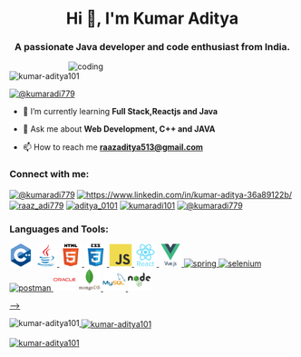 <h1 align="center">Hi 👋, I'm Kumar Aditya</h1>
<h3 align="center">A passionate Java developer and code enthusiast from India.</h3>
<img align="right" width=400 alt="coding" src="https://miro.medium.com/v2/resize:fit:1400/0*N900TjatMY3Hrxt1">

<p align="left"> <img src="https://komarev.com/ghpvc/?username=kumar-aditya101&label=Profile%20views&color=0e75b6&style=flat" alt="kumar-aditya101" /> </p>

<p align="left"> <a href="https://twitter.com/@kumaradi779" target="blank"><img src="https://img.shields.io/twitter/follow/@kumaradi779?logo=twitter&style=for-the-badge" alt="@kumaradi779" /></a> </p>

- 🌱 I’m currently learning **Full Stack,Reactjs and Java**

- 💬 Ask me about **Web Development, C++ and JAVA**

- 📫 How to reach me **raazaditya513@gmail.com**

<h3 align="left">Connect with me:</h3>
<p align="left">
<a href="https://twitter.com/@kumaradi779" target="blank"><img align="center" src="https://raw.githubusercontent.com/rahuldkjain/github-profile-readme-generator/master/src/images/icons/Social/twitter.svg" alt="@kumaradi779" height="30" width="40" /></a>
<a href="https://linkedin.com/in/kumar-aditya-36a89122b/" target="blank"><img align="center" src="https://raw.githubusercontent.com/rahuldkjain/github-profile-readme-generator/master/src/images/icons/Social/linked-in-alt.svg" alt="https://www.linkedin.com/in/kumar-aditya-36a89122b/" height="30" width="40" /></a>
<a href="https://instagram.com/raaz_adi779" target="blank"><img align="center" src="https://raw.githubusercontent.com/rahuldkjain/github-profile-readme-generator/master/src/images/icons/Social/instagram.svg" alt="raaz_adi779" height="30" width="40" /></a>
<a href="https://www.codechef.com/users/aditya_0101" target="blank"><img align="center" src="https://cdn.jsdelivr.net/npm/simple-icons@3.1.0/icons/codechef.svg" alt="aditya_0101" height="30" width="40" /></a>
<a href="https://www.leetcode.com/kumaradi101" target="blank"><img align="center" src="https://raw.githubusercontent.com/rahuldkjain/github-profile-readme-generator/master/src/images/icons/Social/leet-code.svg" alt="kumaradi101" height="30" width="40" /></a>
<a href="https://www.hackerearth.com/@raazaditya513" target="blank"><img align="center" src="https://raw.githubusercontent.com/rahuldkjain/github-profile-readme-generator/master/src/images/icons/Social/hackerearth.svg" alt="@kumaradi779" height="30" width="40" /></a>
</p>

<h3 align="left">Languages and Tools:</h3>
<p align="left"> 
<!--   <a href="https://www.cprogramming.com/" target="_blank" rel="noreferrer"> <img src="https://raw.githubusercontent.com/devicons/devicon/master/icons/c/c-original.svg" alt="c" width="40" height="40"/> </a> <a href="https://www.w3schools.com/cpp/" target="_blank" rel="noreferrer">  -->
    <img src="https://raw.githubusercontent.com/devicons/devicon/master/icons/cplusplus/cplusplus-original.svg" alt="cplusplus" width="40" height="40"/> </a> <a href="https://www.w3schools.com/css/" target="_blank" rel="noreferrer"> 
      <img src="https://raw.githubusercontent.com/devicons/devicon/master/icons/java/java-original.svg" alt="java" width="40" height="40"/> </a> <a href="https://developer.mozilla.org/en-US/docs/Web/JavaScript" target="_blank" rel="noreferrer">
        <img src="https://raw.githubusercontent.com/devicons/devicon/master/icons/html5/html5-original-wordmark.svg" alt="html5" width="40" height="40"/> </a> <a href="https://www.java.com" target="_blank" rel="noreferrer">
      <img src="https://raw.githubusercontent.com/devicons/devicon/master/icons/css3/css3-original-wordmark.svg" alt="css3" width="40" height="40"/> </a> <a href="https://www.w3.org/html/" target="_blank" rel="noreferrer"> 
         <img src="https://raw.githubusercontent.com/devicons/devicon/master/icons/javascript/javascript-original.svg" alt="javascript" width="40" height="40"/> </a> 
         <a href="https://reactjs.org/" target="_blank" rel="noreferrer"> <img src="https://raw.githubusercontent.com/devicons/devicon/master/icons/react/react-original-wordmark.svg" alt="react" width="40" height="40"/> </a>
         <a href="https://vuejs.org/" target="_blank" rel="noreferrer"> <img src="https://raw.githubusercontent.com/devicons/devicon/master/icons/vuejs/vuejs-original-wordmark.svg" alt="vuejs" width="40" height="40"/> </a>
         <a href="https://spring.io/" target="_blank" rel="noreferrer"> <img src="https://www.vectorlogo.zone/logos/springio/springio-icon.svg" alt="spring" width="40" height="40"/> </a>
          <a href="https://www.selenium.dev" target="_blank" rel="noreferrer"> <img src="https://raw.githubusercontent.com/detain/svg-logos/780f25886640cef088af994181646db2f6b1a3f8/svg/selenium-logo.svg" alt="selenium" width="40" height="40"/> </a> 
         <a href="https://postman.com" target="_blank" rel="noreferrer"> <img src="https://www.vectorlogo.zone/logos/getpostman/getpostman-icon.svg" alt="postman" width="40" height="40"/> </a>
         <img src="https://raw.githubusercontent.com/devicons/devicon/master/icons/oracle/oracle-original.svg" alt="oracle" width="40" height="40"/> </a> 
         <a href="https://www.mongodb.com/" target="_blank" rel="noreferrer"> <img src="https://raw.githubusercontent.com/devicons/devicon/master/icons/mongodb/mongodb-original-wordmark.svg" alt="mongodb" width="40" height="40"/> </a> <a href="https://www.mysql.com/" target="_blank" rel="noreferrer"> <img src="https://raw.githubusercontent.com/devicons/devicon/master/icons/mysql/mysql-original-wordmark.svg" alt="mysql" width="40" height="40"/> </a> <a href="https://nodejs.org" target="_blank" rel="noreferrer"> <img src="https://raw.githubusercontent.com/devicons/devicon/master/icons/nodejs/nodejs-original-wordmark.svg" alt="nodejs" width="40" height="40"/> </a> <a href="https://www.oracle.com/" target="_blank" rel="noreferrer"></p> -->

<p><img align="left" src="https://github-readme-stats.vercel.app/api/top-langs?username=kumar-aditya101&show_icons=true&locale=en&layout=compact" alt="kumar-aditya101" /></p>

<p>&nbsp;<img align="center" src="https://github-readme-stats.vercel.app/api?username=kumar-aditya101&show_icons=true&locale=en" alt="kumar-aditya101" /></p>

<p><img align="center" src="https://github-readme-streak-stats.herokuapp.com/?user=kumar-aditya101&" alt="kumar-aditya101" /></p>
